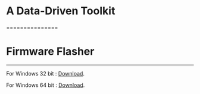 # A Data-Driven Toolkit
===============
# Firmware Flasher
---------------
For Windows 32 bit : [Download](https://github.com/nodemcu/nodemcu-flasher/blob/master/Win32/Release/ESP8266Flasher.exe?raw=true).

For Windows 64 bit : [Download](https://github.com/nodemcu/nodemcu-flasher/blob/master/Win64/Release/ESP8266Flasher.exe?raw=true).
